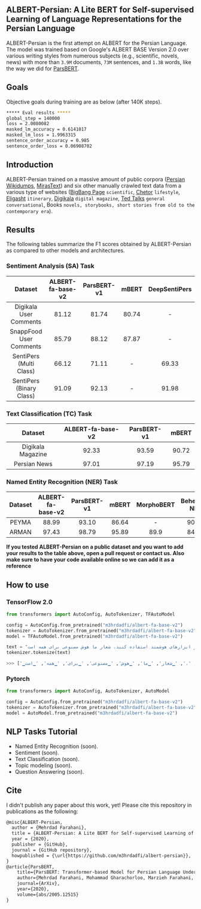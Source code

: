 ## ALBERT-Persian: A Lite BERT for Self-supervised Learning of Language Representations for the Persian Language

ALBERT-Persian is the first attempt on ALBERT for the Persian Language. The model was trained based on Google's ALBERT BASE Version 2.0 over various writing styles from numerous subjects (e.g., scientific, novels, news) with more than `3.9M` documents, `73M` sentences, and `1.3B` words, like the way we did for [ParsBERT](https://github.com/hooshvare/parsbert).

## Goals
Objective goals during training are as below (after 140K steps).

``` bash
***** Eval results *****
global_step = 140000
loss = 2.0080082
masked_lm_accuracy = 0.6141017
masked_lm_loss = 1.9963315
sentence_order_accuracy = 0.985
sentence_order_loss = 0.06908702
```

## Introduction

ALBERT-Persian trained on a massive amount of public corpora ([Persian Wikidumps](https://dumps.wikimedia.org/fawiki/), [MirasText](https://github.com/miras-tech/MirasText)) and six other manually crawled text data from a various type of websites ([BigBang Page](https://bigbangpage.com/) `scientific`, [Chetor](https://www.chetor.com/) `lifestyle`, [Eligasht](https://www.eligasht.com/Blog/) `itinerary`,  [Digikala](https://www.digikala.com/mag/) `digital magazine`, [Ted Talks](https://www.ted.com/talks) `general conversational`, Books `novels, storybooks, short stories from old to the contemporary era`).

## Results

The following tables summarize the F1 scores obtained by ALBERT-Persian as compared to other models and architectures.


### Sentiment Analysis (SA) Task

|          Dataset         | ALBERT-fa-base-v2 | ParsBERT-v1 | mBERT | DeepSentiPers |
|:------------------------:|:-----------------:|:-----------:|:-----:|:-------------:|
|  Digikala User Comments  |       81.12       |    81.74    | 80.74 |       -       |
|  SnappFood User Comments |       85.79       |    88.12    | 87.87 |       -       |
|  SentiPers (Multi Class) |       66.12       |    71.11    |   -   |     69.33     |
| SentiPers (Binary Class) |       91.09       |    92.13    |   -   |     91.98     |


### Text Classification (TC) Task

|      Dataset      | ALBERT-fa-base-v2 | ParsBERT-v1 | mBERT |
|:-----------------:|:-----------------:|:-----------:|:-----:|
| Digikala Magazine |       92.33       |    93.59    | 90.72 |
|    Persian News   |       97.01       |    97.19    | 95.79 |


### Named Entity Recognition (NER) Task

| Dataset | ALBERT-fa-base-v2 | ParsBERT-v1 | mBERT | MorphoBERT | Beheshti-NER | LSTM-CRF | Rule-Based CRF | BiLSTM-CRF |
|:-------:|:-----------------:|:-----------:|:-----:|:----------:|:------------:|:--------:|:--------------:|:----------:|
|  PEYMA  |       88.99       |    93.10    | 86.64 |      -     |     90.59    |     -    |      84.00     |      -     |
|  ARMAN  |       97.43       |    98.79    | 95.89 |    89.9    |     84.03    |   86.55  |        -       |    77.45   |


**If you tested ALBERT-Persian on a public dataset and you want to add your results to the table above, open a pull request or contact us. Also make sure to have your code available online so we can add it as a reference**


## How to use

### TensorFlow 2.0

```python
from transformers import AutoConfig, AutoTokenizer, TFAutoModel

config = AutoConfig.from_pretrained("m3hrdadfi/albert-fa-base-v2")
tokenizer = AutoTokenizer.from_pretrained("m3hrdadfi/albert-fa-base-v2")
model = TFAutoModel.from_pretrained("m3hrdadfi/albert-fa-base-v2")

text = "ما در هوشواره معتقدیم با انتقال صحیح دانش و آگاهی، همه افراد می‌توانند از ابزارهای هوشمند استفاده کنند. شعار ما هوش مصنوعی برای همه است."
tokenizer.tokenize(text)

>>> ['▁ما', '▁در', '▁هوش', 'واره', '▁معتقد', 'یم', '▁با', '▁انتقال', '▁صحیح', '▁دانش', '▁و', '▁اگاه', 'ی', '،', '▁همه', '▁افراد', '▁می', '▁توانند', '▁از', '▁ابزارهای', '▁هوشمند', '▁استفاده', '▁کنند', '.', '▁شعار', '▁ما', '▁هوش', '▁مصنوعی', '▁برای', '▁همه', '▁است', '.']

```

### Pytorch

```python
from transformers import AutoConfig, AutoTokenizer, AutoModel

config = AutoConfig.from_pretrained("m3hrdadfi/albert-fa-base-v2")
tokenizer = AutoTokenizer.from_pretrained("m3hrdadfi/albert-fa-base-v2")
model = AutoModel.from_pretrained("m3hrdadfi/albert-fa-base-v2")
```

## NLP Tasks Tutorial 

- Named Entity Recognition (soon).
- Sentiment (soon).
- Text Classification (soon).
- Topic modeling (soon).
- Question Answering (soon).


## Cite 

I didn't publish any paper about this work, yet! Please cite this repository in publications as the following:

```markdown
@misc{ALBERT-Persian,
  author = {Mehrdad Farahani},
  title = {ALBERT-Persian: A Lite BERT for Self-supervised Learning of Language Representations for the Persian Language},
  year = {2020},
  publisher = {GitHub},
  journal = {GitHub repository},
  howpublished = {\url{https://github.com/m3hrdadfi/albert-persian}},
}
@article{ParsBERT,
    title={ParsBERT: Transformer-based Model for Persian Language Understanding},
    author={Mehrdad Farahani, Mohammad Gharachorloo, Marzieh Farahani, Mohammad Manthouri},
    journal={ArXiv},
    year={2020},
    volume={abs/2005.12515}
}
```